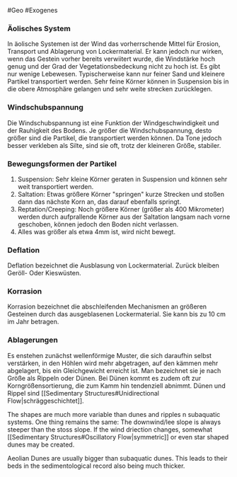 #Geo #Exogenes

### Äolisches System

In äolische Systemen ist der Wind das vorherrschende Mittel für Erosion, Transport und Ablagerung von Lockermaterial. Er kann jedoch nur wirken, wenn das Gestein vorher bereits verwiitert wurde, die Windstärke hoch genug und der Grad der Vegetationsbedeckung nicht zu hoch ist. Es gibt nur wenige Lebewesen. Typischerweise kann nur feiner Sand und kleinere Partikel transportiert werden. Sehr feine Körner können in Suspension bis in die obere Atmosphäre gelangen und sehr weite strecken zurücklegen.

### Windschubspannung

Die Windschubspannung ist eine Funktion der Windgeschwindigkeit und der Rauhigkeit des Bodens. Je größer die Windschubspannung, desto größer sind die Partikel, die transportiert werden können. Da Tone jedoch besser verkleben als Silte, sind sie oft, trotz der kleineren Größe, stabiler.

### Bewegungsformen der Partikel 

1. Suspension: Sehr kleine Körner geraten in Suspension und können sehr weit transportiert werden.
2. Saltation: Etwas größere Körner "springen" kurze Strecken und stoßen dann das nächste Korn an, das darauf ebenfalls springt.
3. Reptation/Creeping: Noch größere Körner (größer als 400 Mikrometer) werden durch aufprallende Körner aus der Saltation langsam nach vorne geschoben, können jedoch den Boden nicht verlassen.
4. Alles was größer als etwa 4mm ist, wird nicht bewegt.

### Deflation

Deflation bezeichnet die Ausblasung von Lockermaterial. Zurück bleiben Geröll- Oder Kieswüsten.

### Korrasion

Korrasion bezeichnet die abschleifenden Mechanismen an größeren Gesteinen durch das ausgeblasenen Lockermaterial. Sie kann bis zu 10 cm im Jahr betragen.

### Ablagerungen

Es enstehen zunächst wellenförmige Muster, die sich daraufhin selbst verstärken, in den Höhlen wird mehr abgetragen, auf den kämmen mehr abgelagert, bis ein Gleichgewicht erreicht ist. Man bezeichnet sie je nach Größe als Rippeln oder Dünen. Bei Dünen kommt es zudem oft zur Korngrößensortierung, die zum Kamm hin tendenziell abnimmt. Dünen und Rippel sind [[Sedimentary Structures#Unidirectional Flow|schräggeschichtet]].

The shapes are much more variable than dunes and ripples n subaquatic systems. One thing remains the same: The downwind/lee slope is always steeper than the stoss slope. If the wind driection changes, somewhat [[Sedimentary Structures#Oscillatory Flow|symmetric]] or even star shaped dunes may be created.

Aeolian Dunes are usually bigger than subaquatic dunes. This leads to their beds in the sedimentological record also being much thicker. 
